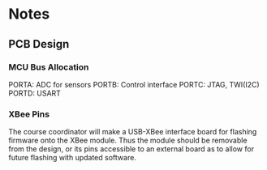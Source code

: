 # Notes

## PCB Design

### MCU Bus Allocation
PORTA: ADC for sensors
PORTB: Control interface
PORTC: JTAG, TWI(I2C)
PORTD: USART

### XBee Pins
The course coordinator will make a USB-XBee interface board for flashing firmware onto the XBee module. Thus the module should be removable from the design, or its pins accessible to an external board as to allow for future flashing with updated software.

